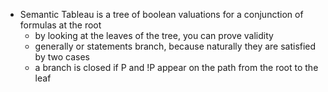 - Semantic Tableau is a tree of boolean valuations for a conjunction of formulas at the root
  - by looking at the leaves of the tree, you can prove validity
  - generally or statements branch, because naturally they are satisfied by two cases
  - a branch is closed if P and !P appear on the path from the root to the leaf 
